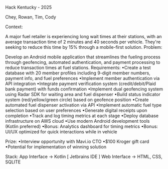 Hack Kentucky - 2025

Chey, Rowan, Tim, Cody

Context:

A major fuel retailer is experiencing long wait times at their stations, with an average transaction time of 2 minutes and 40 seconds per vehicle. They're seeking to reduce this time by 15% through a mobile-first solution.
Problem:

Develop an Android mobile application that streamlines the fueling process through geofencing, automated authentication, and payment processing to reduce transaction times at fuel stations.
Requirements:
•Create a test database with 20 member profiles including 9-digit member numbers, payment info, and fuel preferences
•Implement member authentication via API integration
•Integrate payment verification system (credit/debit/Plaid bank payment) with funds confirmation
•Implement dual geofencing system using Radar SDK for waiting area and fuel dispenser
•Build status indicator system (red/yellow/green circle) based on geofence position
•Create automated fuel dispenser activation via API
•Implement automatic fuel type selection based on user preferences
•Generate digital receipts upon completion
•Track and log timing metrics at each stage
•Deploy database infrastructure on AWS cloud
•Use modern Android development tools (Kotlin preferred)
•Bonus: Analytics dashboard for timing metrics
•Bonus: UI/UX optimized for quick interactions while in vehicle

Prize:
•Interview opportunity with Mavi.io CTO
•$100 Kroger gift card
•Potential for implementation of winning solution

Stack:
App Interface -> Kotlin [ Jetbrains IDE ]
Web Interface -> HTML, CSS, SQLITE

